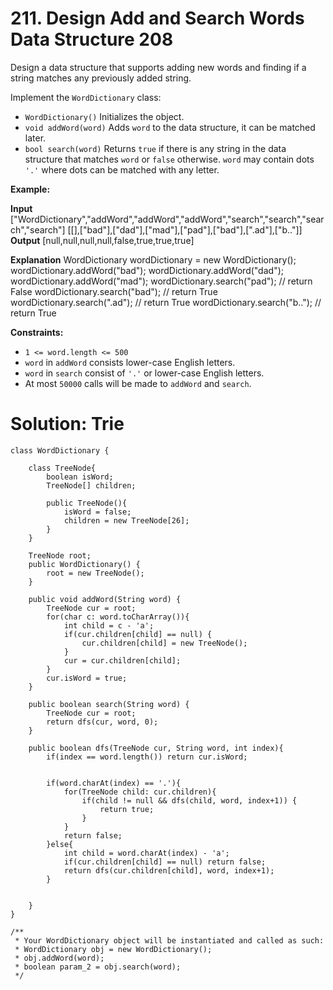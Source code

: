 # 211. Design Add and Search Words Data Structure 208
Design a data structure that supports adding new words and finding if a string matches any previously added string.

Implement the  `WordDictionary`  class:

-   `WordDictionary()` Initializes the object.
-   `void addWord(word)`  Adds  `word`  to the data structure, it can be matched later.
-   `bool search(word)` Returns  `true`  if there is any string in the data structure that matches  `word` or  `false`  otherwise.  `word`  may contain dots  `'.'`  where dots can be matched with any letter.

**Example:**

**Input**
["WordDictionary","addWord","addWord","addWord","search","search","search","search"]
[[],["bad"],["dad"],["mad"],["pad"],["bad"],[".ad"],["b.."]]
**Output**
[null,null,null,null,false,true,true,true]

**Explanation**
WordDictionary wordDictionary = new WordDictionary();
wordDictionary.addWord("bad");
wordDictionary.addWord("dad");
wordDictionary.addWord("mad");
wordDictionary.search("pad"); // return False
wordDictionary.search("bad"); // return True
wordDictionary.search(".ad"); // return True
wordDictionary.search("b.."); // return True

**Constraints:**

-   `1 <= word.length <= 500`
-   `word`  in  `addWord`  consists lower-case English letters.
-   `word`  in  `search`  consist of `'.'`  or lower-case English letters.
-   At most  `50000` calls will be made to  `addWord` and  `search`.

# Solution: Trie
```
class WordDictionary {

    class TreeNode{
        boolean isWord;
        TreeNode[] children;
        
        public TreeNode(){
            isWord = false;
            children = new TreeNode[26];
        }
    }
    
    TreeNode root;
    public WordDictionary() {
        root = new TreeNode();
    }
    
    public void addWord(String word) {
        TreeNode cur = root;
        for(char c: word.toCharArray()){
            int child = c - 'a';
            if(cur.children[child] == null) {
                cur.children[child] = new TreeNode();
            }
            cur = cur.children[child];
        }
        cur.isWord = true;
    }
    
    public boolean search(String word) {
        TreeNode cur = root;
        return dfs(cur, word, 0);
    }
    
    public boolean dfs(TreeNode cur, String word, int index){
        if(index == word.length()) return cur.isWord;
        
        
        if(word.charAt(index) == '.'){
            for(TreeNode child: cur.children){
                if(child != null && dfs(child, word, index+1)) {
                    return true;
                }
            }
            return false;
        }else{
            int child = word.charAt(index) - 'a';
            if(cur.children[child] == null) return false;
            return dfs(cur.children[child], word, index+1);
        }

        
    }
}

/**
 * Your WordDictionary object will be instantiated and called as such:
 * WordDictionary obj = new WordDictionary();
 * obj.addWord(word);
 * boolean param_2 = obj.search(word);
 */
```